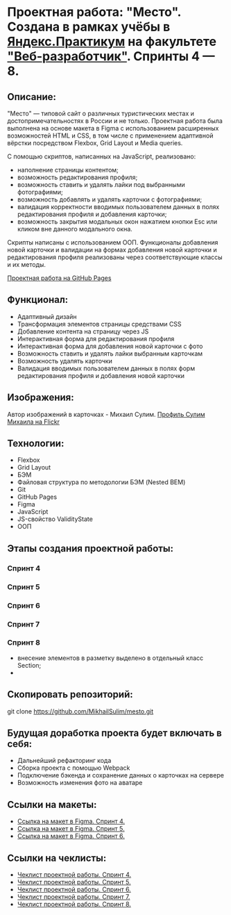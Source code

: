 # Проектная работа: "Место". Создана в рамках учёбы в [Яндекс.Практикум](https://practicum.yandex.ru) на факультете ["Веб-разработчик"](https://practicum.yandex.ru/web/). Спринты 4 — 8.

## Описание:

"Место" — типовой сайт о различных туристических местах и достопримечательностях в России и не только. Проектная работа была выполнена на основе макета в Figma с использованием расширенных возможностей HTML и CSS, в том числе с применением адаптивной вёрстки посредством Flexbox, Grid Layout и Media queries.

С помощью скриптов, написанных на JavaScript, реализовано:
- наполнение страницы контентом;
- возможность редактирования профиля;
- возможность ставить и удалять лайки под выбранными фотографиями;
- возможность добавлять и удалять карточки с фотографиями;
- валидация корректности вводимых пользователем данных в полях редактирования профиля и добавления карточки;
- возможность закрытия модальных окон нажатием кнопки Esc или кликом вне данного модального окна.

Скрипты написаны с использованием ООП. Функционалы добавления новой карточки и валидации на формах добавления новой карточки и редактирования профиля реализованы через соответствующие классы и их методы.

[Проектная работа на GitHub Pages](https://mikhailsulim.github.io/mesto/index.html)

## Функционал:

- Адаптивный дизайн
- Трансформация элементов страницы средствами CSS
- Добавление контента на страницу через JS
- Интерактивная форма для редактирования профиля
- Интерактивная форма для добавления новой карточки с фото
- Возможность ставить и удалять лайки выбранным карточкам
- Возможность удалять карточки
- Валидация вводимых пользователем данных в полях форм редактирования профиля и добавления новой карточки

## Изображения:

Автор изображений в карточках - Михаил Сулим.
[Профиль Сулим Михаила на Flickr](https://flickr.com/photos/mikhailsoulim/albums)

## Технологии:

- Flexbox
- Grid Layout
- БЭМ
- Файловая структура по методологии БЭМ (Nested BEM)
- Git
- GitHub Pages
- Figma
- JavaScript
- JS-свойство ValidityState
- ООП

## Этапы создания проектной работы:
### Спринт 4

### Спринт 5

### Спринт 6

### Спринт 7

### Спринт 8

- внесение элементов в разметку выделено в отдельный класс Section;
-


## Скопировать репозиторий:

git clone https://github.com/MikhailSulim/mesto.git

## Будущая доработка проекта будет включать в себя:

- Дальнейший рефакторинг кода
- Сборка проекта с помощью Webpack
- Подключение бэкенда и сохранение данных о карточках на сервере
- Возможность изменения фото на аватаре

## Ссылки на макеты:

- [Ссылка на макет в Figma. Спринт 4.](https://www.figma.com/file/2cn9N9jSkmxD84oJik7xL7/JavaScript.-Sprint-4?node-id=0%3A1)
- [Ссылка на макет в Figma. Спринт 5.](https://www.figma.com/file/bjyvbKKJN2naO0ucURl2Z0/JavaScript.-Sprint-5?node-id=0%3A1)
- [Ссылка на макет в Figma. Спринт 6.](https://www.figma.com/file/kRVLKwYG3d1HGLvh7JFWRT/JavaScript.-Sprint-6?node-id=0%3A1)


## Ссылки на чеклисты:

- [Чеклист проектной работы. Спринт 4.](https://code.s3.yandex.net/web-developer/checklists-pdf/new-program/checklist-4.pdf)
- [Чеклист проектной работы. Спринт 5.](https://code.s3.yandex.net/web-developer/checklists-pdf/new-program/checklist-5.pdf)
- [Чеклист проектной работы. Спринт 6.](https://code.s3.yandex.net/web-developer/checklists-pdf/new-program/checklist-6.pdf)
- [Чеклист проектной работы. Спринт 7.](https://code.s3.yandex.net/web-developer/checklists-pdf/new-program/checklist-7.pdf)
- [Чеклист проектной работы. Спринт 8.](https://code.s3.yandex.net/web-developer/checklists-pdf/new-program/checklist-8.pdf)

